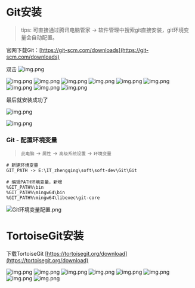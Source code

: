# Git安装

> tips: 可直接通过腾讯电脑管家 -> 软件管理中搜索git直接安装，git环境变量会自动配置。

官网下载Git：[https://git-scm.com/downloads](https://git-scm.com/downloads)

双击 ![img.png](images/git-install-01.png)

![img.png](images/git-install-02.png)
![img.png](images/git-install-03.png)
![img.png](images/git-install-04.png)
![img.png](images/git-install-05.png)
![img.png](images/git-install-06.png)
![img.png](images/git-install-07.png)
![img.png](images/git-install-08.png)
![img.png](images/git-install-09.png)
![img.png](images/git-install-10.png)

最后就安装成功了

![img.png](images/git-install-11.png)

![img.png](images/git-install-12.png)

### Git - 配置环境变量

> `此电脑` -> `属性` -> `高级系统设置` -> `环境变量`

```
# 新建环境变量
GIT_PATH -> E:\IT_zhengqing\soft\soft-dev\Git\Git

# 编辑PATH环境变量，新增
%GIT_PATH%\bin
%GIT_PATH%\mingw64\bin
%GIT_PATH%\mingw64\libexec\git-core
```

![Git环境变量配置.png](images/git-path.png)

# TortoiseGit安装

下载TortoiseGit [https://tortoisegit.org/download](https://tortoisegit.org/download)

![img.png](images/tortoisegit-install-01.png)
![img.png](images/tortoisegit-install-02.png)
![img.png](images/tortoisegit-install-03.png)
![img.png](images/tortoisegit-install-04.png)
![img.png](images/tortoisegit-install-05.png)
![img.png](images/tortoisegit-install-06.png)
![img.png](images/tortoisegit-install-07.png)
![img.png](images/tortoisegit-install-08.png)
